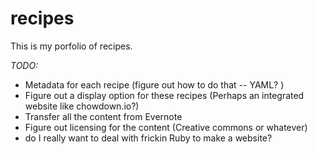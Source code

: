 # recipes
This is my porfolio of recipes.  


_TODO:_

* Metadata for each recipe (figure out how to do that -- YAML?  )
* Figure out a display option for these recipes (Perhaps an integrated website like chowdown.io?)
* Transfer all the content from Evernote 
* Figure out licensing for the content (Creative commons or whatever)
* do I really want to deal with frickin Ruby to make a website?


